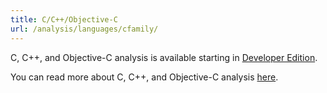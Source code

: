 ```yaml
---
title: C/C++/Objective-C
url: /analysis/languages/cfamily/
---
```


C, C++, and Objective-C analysis is available starting in [Developer Edition](https://redirect.sonarsource.com/editions/developer.html).

You can read more about C, C++, and Objective-C analysis [here](https://docs.sonarqube.org/latest/analysis/languages/cfamily/).
